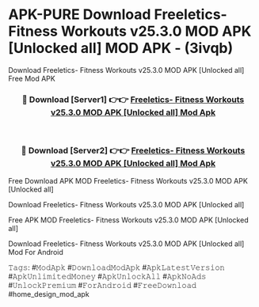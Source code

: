 # APK-PURE Download Freeletics- Fitness Workouts v25.3.0 MOD APK [Unlocked all] MOD APK - (3ivqb)
Download Freeletics- Fitness Workouts v25.3.0 MOD APK [Unlocked all] Free Mod APK

<div align="center">
<h3>🔴 Download [Server1] 👉👉 <a href="https://apk-comot.site?title=Freeletics-_Fitness_Workouts_v25.3.0_MOD_APK_[Unlocked_all]">Freeletics- Fitness Workouts v25.3.0 MOD APK [Unlocked all] Mod Apk</a></h3><br>

<h3>🔴 Download [Server2] 👉👉 <a href="https://apk-comot.site?title=Freeletics-_Fitness_Workouts_v25.3.0_MOD_APK_[Unlocked_all]">Freeletics- Fitness Workouts v25.3.0 MOD APK [Unlocked all] Mod Apk</a></h3>
</div>


Free Download APK MOD Freeletics- Fitness Workouts v25.3.0 MOD APK [Unlocked all]

Download Freeletics- Fitness Workouts v25.3.0 MOD APK [Unlocked all] 

Free APK MOD Freeletics- Fitness Workouts v25.3.0 MOD APK [Unlocked all] 

Download Freeletics- Fitness Workouts v25.3.0 MOD APK [Unlocked all] Mod For Android

𝚃𝚊𝚐𝚜: #𝙼𝚘𝚍𝙰𝚙𝚔 #𝙳𝚘𝚠𝚗𝚕𝚘𝚊𝚍𝙼𝚘𝚍𝙰𝚙𝚔 #𝙰𝚙𝚔𝙻𝚊𝚝𝚎𝚜𝚝𝚅𝚎𝚛𝚜𝚒𝚘𝚗 #𝙰𝚙𝚔𝚄𝚗𝚕𝚒𝚖𝚒𝚝𝚎𝚍𝙼𝚘𝚗𝚎𝚢 #𝙰𝚙𝚔𝚄𝚗𝚕𝚘𝚌𝚔𝙰𝚕𝚕 #𝙰𝚙𝚔𝙽𝚘𝙰𝚍𝚜 #𝚄𝚗𝚕𝚘𝚌𝚔𝙿𝚛𝚎𝚖𝚒𝚞𝚖 #𝙵𝚘𝚛𝙰𝚗𝚍𝚛𝚘𝚒𝚍 #𝙵𝚛𝚎𝚎𝙳𝚘𝚠𝚗𝚕𝚘𝚊𝚍 #home_design_mod_apk